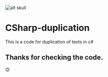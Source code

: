 ![alt skull](https://images.pexels.com/photos/1918290/pexels-photo-1918290.jpeg?cs=srgb&dl=pexels-chait-goli-1918290.jpg&fm=jpg)


# CSharp-duplication
This is a code for duplication of texts in c#

## Thanks for checking the code.
😊
